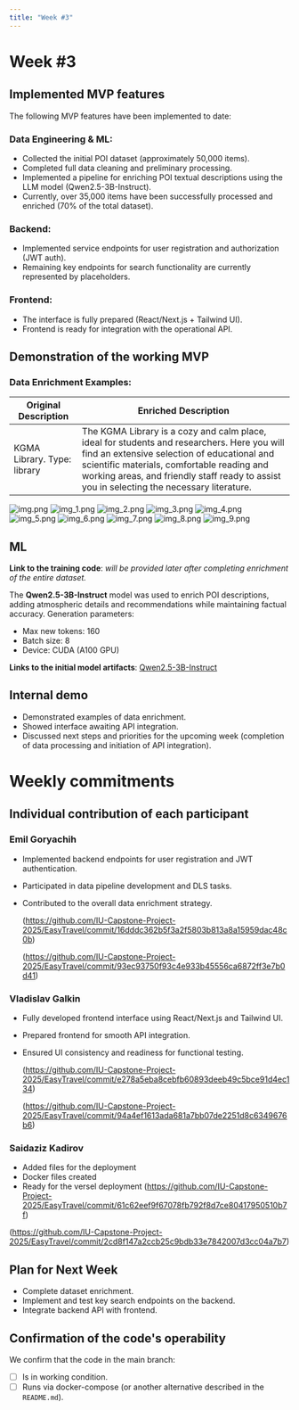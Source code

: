 ```yaml
---
title: "Week #3"
---
```


# **Week #3**

## Implemented MVP features

The following MVP features have been implemented to date:

### Data Engineering & ML:

* Collected the initial POI dataset (approximately 50,000 items).
* Completed full data cleaning and preliminary processing.
* Implemented a pipeline for enriching POI textual descriptions using the LLM model (Qwen2.5-3B-Instruct).
* Currently, over 35,000 items have been successfully processed and enriched (70% of the total dataset).

### Backend:

* Implemented service endpoints for user registration and authorization (JWT auth).
* Remaining key endpoints for search functionality are currently represented by placeholders.

### Frontend:

* The interface is fully prepared (React/Next.js + Tailwind UI).
* Frontend is ready for integration with the operational API.


## Demonstration of the working MVP

### Data Enrichment Examples:

| Original Description        | Enriched Description                                                                                                                                                                                                                                                                  |
| --------------------------- | ------------------------------------------------------------------------------------------------------------------------------------------------------------------------------------------------------------------------------------------------------------------------------------- |
| KGMA Library. Type: library | The KGMA Library is a cozy and calm place, ideal for students and researchers. Here you will find an extensive selection of educational and scientific materials, comfortable reading and working areas, and friendly staff ready to assist you in selecting the necessary literature.|

![img.png](https://raw.githubusercontent.com/EmilGoryachih/ReportImages/main/img.png)
![img_1.png](https://raw.githubusercontent.com/EmilGoryachih/ReportImages/main/img_1.png)
![img_2.png](https://raw.githubusercontent.com/EmilGoryachih/ReportImages/main/img_2.png)
![img_3.png](https://raw.githubusercontent.com/EmilGoryachih/ReportImages/main/img_3.png)
![img_4.png](https://raw.githubusercontent.com/EmilGoryachih/ReportImages/main/img_4.png)
![img_5.png](https://raw.githubusercontent.com/EmilGoryachih/ReportImages/main/img_5.png)
![img_6.png](https://raw.githubusercontent.com/EmilGoryachih/ReportImages/main/img_6.png)
![img_7.png](https://raw.githubusercontent.com/EmilGoryachih/ReportImages/main/img_7.png)
![img_8.png](https://raw.githubusercontent.com/EmilGoryachih/ReportImages/main/img_8.png)
![img_9.png](https://raw.githubusercontent.com/EmilGoryachih/ReportImages/main/img_9.png)

## ML

**Link to the training code**: *will be provided later after completing enrichment of the entire dataset.*

The **Qwen2.5-3B-Instruct** model was used to enrich POI descriptions, adding atmospheric details and recommendations while maintaining factual accuracy. Generation parameters:

* Max new tokens: 160
* Batch size: 8
* Device: CUDA (A100 GPU)

**Links to the initial model artifacts**: [Qwen2.5-3B-Instruct](https://huggingface.co/Qwen/Qwen2.5-3B-Instruct)

## Internal demo

* Demonstrated examples of data enrichment.
* Showed interface awaiting API integration.
* Discussed next steps and priorities for the upcoming week (completion of data processing and initiation of API integration).

# Weekly commitments

## Individual contribution of each participant

### Emil Goryachih

 - Implemented backend endpoints for user registration and JWT authentication.
 - Participated in data pipeline development and DLS tasks.
 - Contributed to the overall data enrichment strategy.

   (https://github.com/IU-Capstone-Project-2025/EasyTravel/commit/16dddc362b5f3a2f5803b813a8a15959dac48c0b)

   (https://github.com/IU-Capstone-Project-2025/EasyTravel/commit/93ec93750f93c4e933b45556ca6872ff3e7b0d41)

### Vladislav Galkin

 - Fully developed frontend interface using React/Next.js and Tailwind UI.
 - Prepared frontend for smooth API integration.
 - Ensured UI consistency and readiness for functional testing.

   (https://github.com/IU-Capstone-Project-2025/EasyTravel/commit/e278a5eba8cebfb60893deeb49c5bce91d4ec134)

   (https://github.com/IU-Capstone-Project-2025/EasyTravel/commit/94a4ef1613ada681a7bb07de2251d8c6349676b6)


### Saidaziz Kadirov 
   - Added files for the deployment
   - Docker files created
   - Ready for the versel deployment
   (https://github.com/IU-Capstone-Project-2025/EasyTravel/commit/61c62eef9f67078fb792f8d7ce80417950510b7f)

   (https://github.com/IU-Capstone-Project-2025/EasyTravel/commit/2cd8f147a2ccb25c9bdb33e7842007d3cc04a7b7)

## Plan for Next Week

* Complete dataset enrichment.
* Implement and test key search endpoints on the backend.
* Integrate backend API with frontend.

## Confirmation of the code's operability

We confirm that the code in the main branch:

* [ ] Is in working condition.
* [ ] Runs via docker-compose (or another alternative described in the `README.md`).

